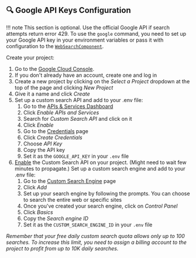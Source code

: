 ## 🔍 Google API Keys Configuration

!!! note
    This section is optional. Use the official Google API if search attempts return
    error 429. To use the `google` command, you need to set up your
    Google API key in your environment variables or pass it with configuration to the [`WebSearchComponent`](../../forge/components/built-in-components.md).

Create your project:

1. Go to the [Google Cloud Console](https://console.cloud.google.com/).
2. If you don't already have an account, create one and log in
3. Create a new project by clicking on the *Select a Project* dropdown at the top of the
    page and clicking *New Project*
4. Give it a name and click *Create*
5. Set up a custom search API and add to your .env file:
    1. Go to the [APIs & Services Dashboard](https://console.cloud.google.com/apis/dashboard)
    2. Click *Enable APIs and Services*
    3. Search for *Custom Search API* and click on it
    4. Click *Enable*
    5. Go to the [Credentials](https://console.cloud.google.com/apis/credentials) page
    6.  Click *Create Credentials*
    7.  Choose *API Key*
    8.  Copy the API key
    9.  Set it as the `GOOGLE_API_KEY` in your `.env` file
6.  [Enable](https://console.developers.google.com/apis/api/customsearch.googleapis.com)
    the Custom Search API on your project. (Might need to wait few minutes to propagate.)
    Set up a custom search engine and add to your .env file:
    1.  Go to the [Custom Search Engine](https://cse.google.com/cse/all) page
    2.  Click *Add*
    3.  Set up your search engine by following the prompts.
        You can choose to search the entire web or specific sites
    4.  Once you've created your search engine, click on *Control Panel*
    5.  Click *Basics*
    6.  Copy the *Search engine ID*
    7.  Set it as the `CUSTOM_SEARCH_ENGINE_ID` in your `.env` file

_Remember that your free daily custom search quota allows only up to 100 searches. To increase this limit, you need to assign a billing account to the project to profit from up to 10K daily searches._
